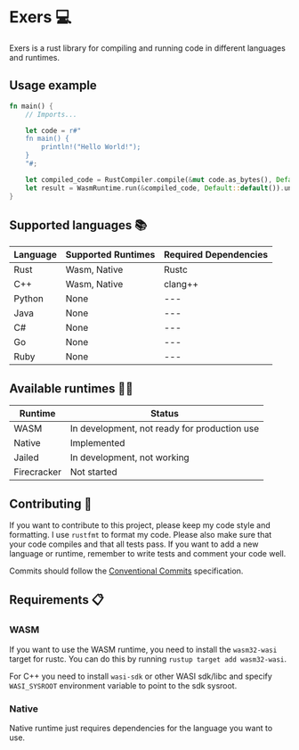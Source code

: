 # Exers :computer:

Exers is a rust library for compiling and running code in different languages and runtimes.

## Usage example

```rust
fn main() {
    // Imports...

    let code = r#"
    fn main() {
        println!("Hello World!");
    }
    "#;

    let compiled_code = RustCompiler.compile(&mut code.as_bytes(), Default::default());
    let result = WasmRuntime.run(&compiled_code, Default::default()).unwrap();
}
```

## Supported languages :books:

| Language | Supported Runtimes | Required Dependencies |
| -------- | ------------------ | --------------------- |
| Rust     | Wasm, Native       | Rustc                 |
| C++      | Wasm, Native       | clang++               |
| Python   | None               | ---                   |
| Java     | None               | ---                   |
| C#       | None               | ---                   |
| Go       | None               | ---                   |
| Ruby     | None               | ---                   |

## Available runtimes :running_man:

| Runtime     | Status                                       |
| ----------- | -------------------------------------------- |
| WASM        | In development, not ready for production use |
| Native      | Implemented                                  |
| Jailed      | In development, not working                  |
| Firecracker | Not started                                  |

## Contributing :handshake:

If you want to contribute to this project, please keep my code style and formatting. I use `rustfmt` to format my code. Please also make sure that your code compiles and that all tests pass. If you want to add a new language or runtime, remember to write tests and comment your code well.

Commits should follow the [Conventional Commits](https://www.conventionalcommits.org/en/v1.0.0/) specification.

## Requirements :clipboard:

### WASM

If you want to use the WASM runtime, you need to install the `wasm32-wasi` target for rustc. You can do this by running `rustup target add wasm32-wasi`.

For C++ you need to install `wasi-sdk` or other WASI sdk/libc and specify
`WASI_SYSROOT` environment variable to point to the sdk sysroot.

### Native

Native runtime just requires dependencies for the language you want to use.
